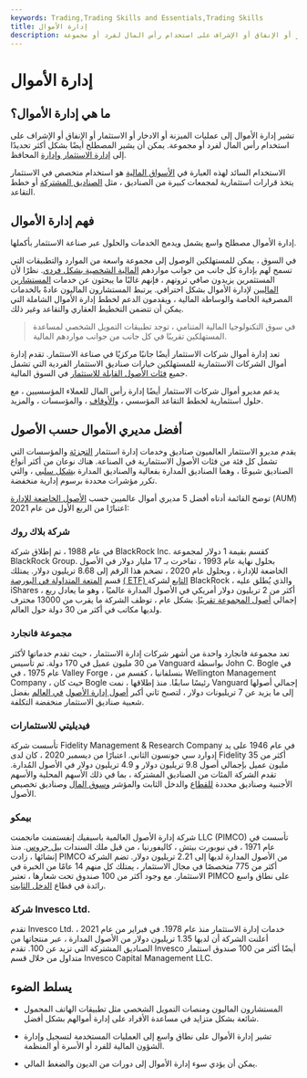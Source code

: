 ```yaml
---
keywords: Trading,Trading Skills and Essentials,Trading Skills
title: إدارة الأموال
description: إدارة الأموال هي عملية وضع الميزانية أو الادخار أو الاستثمار أو الإنفاق أو الإشراف على استخدام رأس المال لفرد أو مجموعة.
---
```


# إدارة الأموال
## ما هي إدارة الأموال؟

تشير إدارة الأموال إلى عمليات الميزنة أو الادخار أو الاستثمار أو الإنفاق أو الإشراف على استخدام رأس المال لفرد أو مجموعة. يمكن أن يشير المصطلح أيضًا بشكل أكثر تحديدًا إلى [إدارة الاستثمار وإدارة](/investment-management) المحافظ.

الاستخدام السائد لهذه العبارة في [الأسواق المالية](/financial-market) هو استخدام متخصص في الاستثمار يتخذ قرارات استثمارية لمجمعات كبيرة من الصناديق ، مثل [الصناديق المشتركة](/mutualfund) أو خطط التقاعد.

## فهم إدارة الأموال

إدارة الأموال مصطلح واسع يشمل ويدمج الخدمات والحلول عبر صناعة الاستثمار بأكملها.

في السوق ، يمكن للمستهلكين الوصول إلى مجموعة واسعة من الموارد والتطبيقات التي تسمح لهم بإدارة كل جانب من جوانب مواردهم [المالية الشخصية بشكل فردي](/personalfinance). نظرًا لأن المستثمرين يزيدون صافي ثروتهم ، فإنهم غالبًا ما يبحثون عن خدمات [المستشارين الماليين](/financial-advisor) لإدارة الأموال بشكل احترافي. يرتبط المستشارون الماليون عادةً بالخدمات المصرفية الخاصة والوساطة المالية ، ويقدمون الدعم لخطط إدارة الأموال الشاملة التي يمكن أن تتضمن التخطيط العقاري والتقاعد وغير ذلك.

> في سوق التكنولوجيا المالية المتنامي ، توجد تطبيقات التمويل الشخصي لمساعدة المستهلكين تقريبًا في كل جانب من جوانب مواردهم المالية.

>

تعد إدارة أموال شركات الاستثمار أيضًا جانبًا مركزيًا في صناعة الاستثمار. تقدم إدارة أموال الشركات الاستثمارية للمستهلكين خيارات صناديق الاستثمار الفردية التي تشمل جميع [فئات الأصول القابلة للاستثمار](/assetclasses) في السوق المالية.

يدعم مديرو أموال شركات الاستثمار أيضًا إدارة رأس المال للعملاء المؤسسيين ، مع حلول استثمارية لخطط التقاعد المؤسسي ، [والأوقاف](/endowment) ، والمؤسسات ، والمزيد.

## أفضل مديري الأموال حسب الأصول

يقدم مديرو الاستثمار العالميون صناديق وخدمات إدارة استثمار [التجزئة](/retailinvestor) والمؤسسات التي تشمل كل فئة من فئات الأصول الاستثمارية في الصناعة. هناك نوعان من أكثر أنواع الصناديق شيوعًا ، وهما الصناديق المدارة بفعالية والصناديق المدارة [بشكل سلبي](/passivemanagement) ، والتي تكرر مؤشرات محددة برسوم إدارية منخفضة.

توضح القائمة أدناه أفضل 5 مديري أموال عالميين حسب [الأصول الخاضعة للإدارة](/aum) (AUM) اعتبارًا من الربع الأول من عام 2021:

### شركة بلاك روك

في عام 1988 ، تم إطلاق شركة BlackRock Inc. كقسم بقيمة 1 دولار لمجموعة BlackRock Group. بحلول نهاية عام 1993 ، تفاخرت بـ 17 مليار دولار في الأصول الخاضعة للإدارة ، وبحلول عام 2020 ، تضخم هذا الرقم إلى 8.68 تريليون دولار. يمتلك قسم [المتعة المتداولة في البورصة](/etf) [( ETF) التابع](/etf) لشركة BlackRock ، والذي يُطلق عليه iShares ، أكثر من 2 تريليون دولار أمريكي في الأصول المدارة عالميًا ، وهو ما يعادل ربع إجمالي [أصول المجموعة تقريبًا](/asset). بشكل عام ، توظف الشركة ما يقرب من 13000 محترف ولديها مكاتب في أكثر من 30 دولة حول العالم.

### مجموعة فانجارد

تعد مجموعة فانجارد واحدة من أشهر شركات إدارة الاستثمار ، حيث تقدم خدماتها لأكثر من 30 مليون عميل في 170 دولة. تم تأسيس Vanguard بواسطة John C. Bogle في عام 1975 ، في Valley Forge ، بنسلفانيا ، كقسم من Wellington Management Company ، حيث كان Bogle رئيسًا سابقًا. منذ إطلاقها ، نمت Vanguard إجمالي أصولها إلى ما يزيد عن 7 تريليونات دولار ، لتصبح ثاني أكبر [أصول إدارة الأصول](/assetmanagement) [في العالم](/assetmanagement) بفضل شعبية صناديق الاستثمار منخفضة التكلفة.

### فيديليتي للاستثمارات

تأسست شركة Fidelity Management & Research Company في عام 1946 على يد إدوارد سي جونسون الثاني. اعتبارًا من ديسمبر 2020 ، كان لدى Fidelity أكثر من 35 مليون عميل بإجمالي أصول 9.8 تريليون دولار و 4.9 تريليون دولار في الأصول المُدارة. تقدم الشركة المئات من الصناديق المشتركة ، بما في ذلك الأسهم المحلية والأسهم الأجنبية وصناديق محددة [للقطاع](/sector) والدخل الثابت والمؤشر [وسوق المال](/moneymarket) وصناديق تخصيص الأصول.

### بيمكو

شركة إدارة الأصول العالمية باسيفيك إنفستمنت مانجمنت LLC (PIMCO) تأسست في عام 1971 ، في نيوبورت بيتش ، كاليفورنيا ، من قبل ملك السندات [بيل جروس](/william-h-gross). منذ إنشائها ، زادت PIMCO من الأصول المدارة لديها إلى 2.21 تريليون دولار. تضم الشركة أكثر من 775 متخصصًا في مجال الاستثمار ، يمتلك كل منهم 14 عامًا من الخبرة في الاستثمار. مع وجود أكثر من 100 صندوق تحت شعارها ، تعتبر PIMCO على نطاق واسع رائدة في قطاع [الدخل الثابت](/fixedincome).

### شركة Invesco Ltd.

تقدم Invesco Ltd. خدمات إدارة الاستثمار منذ عام 1978. في فبراير من عام 2021 ، أعلنت الشركة أن لديها 1.35 تريليون دولار من الأصول المدارة ، عبر منتجاتها من الصناديق المشتركة التي تزيد عن 100. تقدم Invesco أيضًا أكثر من 100 صندوق استثمار متداول من خلال قسم Invesco Capital Management LLC.

## يسلط الضوء

- المستشارون الماليون ومنصات التمويل الشخصي مثل تطبيقات الهاتف المحمول شائعة بشكل متزايد في مساعدة الأفراد على إدارة أموالهم بشكل أفضل.

- تشير إدارة الأموال على نطاق واسع إلى العمليات المستخدمة لتسجيل وإدارة الشؤون المالية للفرد أو الأسرة أو المنظمة.

- يمكن أن يؤدي سوء إدارة الأموال إلى دورات من الديون والضغط المالي.

